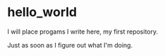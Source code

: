 # hello_world
I will place progams I write here, my first repository.

Just as soon as I figure out what I'm doing.

